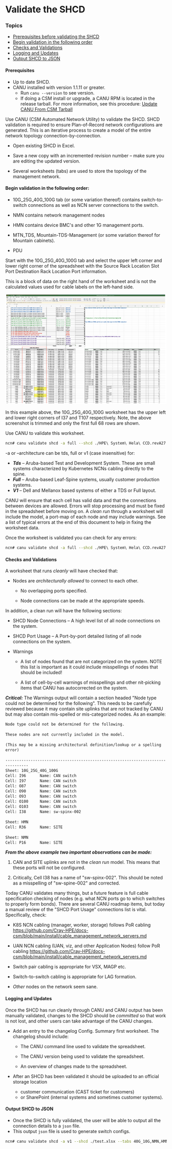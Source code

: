 # Validate the SHCD

### Topics

   * [Prerequisites before validating the SHCD](#prerequisites)
   * [Begin validation in the following order](#begin-validation-in-the-following-order)
   * [Checks and Validations](#checks-and-validations)
   * [Logging and Updates](#logging-and-updates)
   * [Output SHCD to JSON](#output-shcd-to-json)

#### Prerequisites 
- Up to date SHCD.
- CANU installed with version 1.1.11 or greater.
  - Run `canu --version` to see version.
  - If doing a CSM install or upgrade, a CANU RPM is located in the release tarball. For more information, see this procedure: [Update CANU From CSM Tarball](update_canu_from_csm_tarball.md)

Use CANU (CSM Automated Network Utility) to validate the SHCD. SHCD validation is required to ensure Plan-of-Record network configurations are generated. This is an iterative process to create a model of the entire network topology connection-by-connection. 

* Open existing SHCD in Excel. 

* Save a new copy with an incremented revision number – make sure you are editing the updated version. 

* Several worksheets (tabs) are used to store the topology of the management network.  

#### Begin validation in the following order: 

* 10G_25G_40G_100G tab (or some variation thereof) contains switch-to-switch connections as well as NCN server connections to the switch. 

* NMN contains network management nodes 

* HMN contains device BMC's and other 1G management ports. 

* MTN_TDS, Mountain-TDS-Management (or some variation thereof for Mountain cabinets). 

* PDU  

Start with the 10G_25G_40G_100G tab and select the upper left corner and lower right corner of the spreadsheet with the Source Rack Location Slot Port Destination Rack Location Port information.  

This is a block of data on the right hand of the worksheet and is not the calculated values used for cable labels on the left-hand side. 

![](./img/shcd_example.png)

In this example above, the 10G_25G_40G_100G worksheet has the upper left and lower right corners of I37 and T107 respectively. Note, the above screenshot is trimmed and only the first full 68 rows are shown.

Use CANU to validate this worksheet. 

```bash
ncn# canu validate shcd -a full --shcd ./HPE\ System\ Hela\ CCD.revA27.xlsx --tabs 10G_25G_40G_100G --corners I37,T107 
```

-a or –architecture can be tds, full or v1 (case insensitive) for: 

* ***Tds*** 	– Aruba-based Test and Development System. These are small systems characterized by Kubernetes NCNs cabling directly to the spine. 
* ***Full*** 	– Aruba-based Leaf-Spine systems, usually customer production systems. 
* ***V1*** 	– Dell and Mellanox based systems of either a TDS or Full layout. 

CANU will ensure that each cell has valid data and that the connections between devices are allowed. Errors will stop processing and must be fixed in the spreadsheet before moving on. A *clean run* through a worksheet will include the model, a port-map of each node and may include warnings. See a list of typical errors at the end of this document to help in fixing the worksheet data. 

Once the worksheet is validated you can check for any errors: 

```bash
ncn# canu validate shcd -a full --shcd ./HPE\ System\ Hela\ CCD.revA27.xlsx --tabs 10G_25G_40G_100G,NMN --corners I37,T107,J15,T16 --log DEBUG 
```

#### Checks and Validations 

A worksheet that runs *cleanly* will have checked that: 

* Nodes are *architecturally allowed* to connect to each other. 

	* No overlapping ports specified. 

	* Node connections can be made at the appropriate speeds. 

In addition, a clean run will have the following sections: 

* SHCD Node Connections – A high level list of all node connections on the system. 

* SHCD Port Usage – A Port-by-port detailed listing of all node connections on the system. 

* Warnings 

	* A list of nodes found that are not categorized on the system. NOTE this list is important as it could include misspellings of nodes that should be included! 

	* A list of cell-by-cell warnings of misspellings and other nit-picking items that CANU has autocorrected on the system. 

***Critical:*** The Warnings output will contain a section headed "Node type could not be determined for the following".  This needs to be carefully reviewed because it may contain site uplinks that are not tracked by CANU but may also contain mis-spelled or mis-categorized nodes. As an example: 

```text
Node type could not be determined for the following. 

These nodes are not currently included in the model. 

(This may be a missing architectural definition/lookup or a spelling error) 

-------------------------------------------------------------------------------- 
Sheet: 10G_25G_40G_100G 
Cell: I96      Name: CAN switch 
Cell: I97      Name: CAN switch 
Cell: O87      Name: CAN switch 
Cell: O90      Name: CAN switch 
Cell: O93      Name: CAN switch 
Cell: O100     Name: CAN switch 
Cell: O103     Name: CAN switch 
Cell: I38      Name: sw-spinx-002 

Sheet: HMN 
Cell: R36      Name: SITE 

Sheet: NMN 
Cell: P16      Name: SITE 
```

***From the above example two important observations can be made:***

1. CAN and SITE uplinks are not in the *clean run* model. This means that these ports will not be configured. 

2. Critically, Cell I38 has a name of "sw-spinx-002". This should be noted as a misspelling of "sw-spine-002" and corrected. 


Today CANU validates many things, but a future feature is full cable specification checking of nodes (e.g. what NCN ports go to which switches to properly form bonds).  There are several CANU roadmap items, but today a manual review of the "SHCD Port Usage" connections list is vital. Specifically, check: 

* K8S NCN cabling (manager, worker, storage) follows PoR cabling https://github.com/Cray-HPE/docs-csm/blob/main/install/cable_management_network_servers.md 

* UAN NCN cabling (UAN, viz, and other Application Nodes) follow PoR cabling https://github.com/Cray-HPE/docs-csm/blob/main/install/cable_management_network_servers.md 

* Switch pair cabling is appropriate for VSX, MAGP etc. 

* Switch-to-switch cabling is appropriate for LAG formation. 

* 	*Other* nodes on the network seem sane. 

#### Logging and Updates 

Once the SHCD has run cleanly through CANU and CANU output has been manually validated, changes to the SHCD should be *committed* so that work is not lost, and other users can take advantage of the CANU changes.  

* Add an entry to the changelog Config. Summary first worksheet. The changelog should include: 

	* The CANU command line used to validate the spreadsheet. 

	* The CANU version being used to validate the spreadsheet. 

	* An overview of changes made to the spreadsheet. 

* After an SHCD has been validated it should be uploaded to an official storage location 

	* customer communication (CAST ticket for customers) 
	* or SharePoint (internal systems and sometimes customer systems). 

#### Output SHCD to JSON

- Once the SHCD is fully validated, the user will be able to output all the connection details to a `json` file.
- This output `json` file is used to generate switch configs.

```bash
ncn# canu validate shcd -a v1 --shcd ./test.xlsx --tabs 40G_10G,NMN,HMN --corners I12,S37,I9,S20,I20,S31  --json --out cabling.json
```


